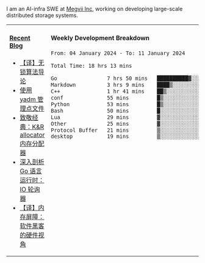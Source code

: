 I am an AI-infra SWE at [Megvii Inc](https://en.megvii.com/), working on developing large-scale distributed storage systems.

<table width="960px">
<tr>
<td valign="top" width="50%">

#### <a href="https://www.kongjun18.me" target="_blank">Recent Blog</a>

<!-- BLOG-POST-LIST:START -->
- [【译】无锁算法导论](https://kongjun18.github.io/posts/2023/07/14/)
- [使用 yadm 管理点文件](https://kongjun18.github.io/posts/2023/04/07/)
- [致敬经典：K&amp;R allocator 内存分配器](https://kongjun18.github.io/posts/2022/12/12/)
- [深入剖析 Go 语言运行时：IO 轮询器](https://kongjun18.github.io/posts/2022/11/21/)
- [【译】内存屏障：软件黑客的硬件视角](https://kongjun18.github.io/posts/2022/11/03/)
<!-- BLOG-POST-LIST:END -->

</td>
<td valign="top" width="50%">

#### Weekly Development Breakdown

<!--START_SECTION:waka-->

```txt
From: 04 January 2024 - To: 11 January 2024

Total Time: 18 hrs 13 mins

Go                7 hrs 50 mins   ██████████▓░░░░░░░░░░░░░░   43.05 %
Markdown          3 hrs 9 mins    ████▒░░░░░░░░░░░░░░░░░░░░   17.34 %
C++               1 hr 41 mins    ██▒░░░░░░░░░░░░░░░░░░░░░░   09.27 %
conf              55 mins         █▒░░░░░░░░░░░░░░░░░░░░░░░   05.04 %
Python            53 mins         █▒░░░░░░░░░░░░░░░░░░░░░░░   04.85 %
Bash              50 mins         █░░░░░░░░░░░░░░░░░░░░░░░░   04.66 %
Lua               29 mins         ▓░░░░░░░░░░░░░░░░░░░░░░░░   02.72 %
Other             25 mins         ▓░░░░░░░░░░░░░░░░░░░░░░░░   02.29 %
Protocol Buffer   21 mins         ▒░░░░░░░░░░░░░░░░░░░░░░░░   01.99 %
desktop           19 mins         ▒░░░░░░░░░░░░░░░░░░░░░░░░   01.76 %
```

<!--END_SECTION:waka-->
</td>
</tr>

</table>

